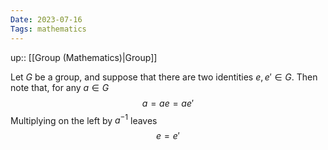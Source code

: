 ```yaml
---
Date: 2023-07-16
Tags: mathematics
---
```

up:: [[Group (Mathematics)|Group]]

Let $G$ be a group, and suppose that there are two identities $e, e' \in G$. Then note that, for any $a \in G$
$$
a = a e = a e'
$$
Multiplying on the left by $a^{-1}$ leaves
$$
e = e'
$$
